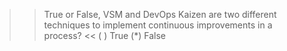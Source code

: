 >> True or False, VSM and DevOps Kaizen are two different techniques to implement continuous improvements in a process? <<
( ) True
(*) False